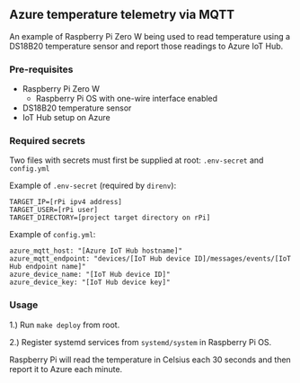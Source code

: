 ## Azure temperature telemetry via MQTT

An example of Raspberry Pi Zero W being used to read temperature using a DS18B20 temperature sensor and report those readings to Azure IoT Hub.

### Pre-requisites

- Raspberry Pi Zero W
  - Raspberry Pi OS with one-wire interface enabled
- DS18B20 temperature sensor
- IoT Hub setup on Azure

### Required secrets

Two files with secrets must first be supplied at root: `.env-secret` and `config.yml`

Example of `.env-secret` (required by `direnv`):

```
TARGET_IP=[rPi ipv4 address]
TARGET_USER=[rPi user]
TARGET_DIRECTORY=[project target directory on rPi]
```

Example of `config.yml`:

```
azure_mqtt_host: "[Azure IoT Hub hostname]"
azure_mqtt_endpoint: "devices/[IoT Hub device ID]/messages/events/[IoT Hub endpoint name]"
azure_device_name: "[IoT Hub device ID]"
azure_device_key: "[IoT Hub device key]"
```

### Usage

1.) Run `make deploy` from root.

2.) Register systemd services from `systemd/system` in Raspberry Pi OS.

Raspberry Pi will read the temperature in Celsius each 30 seconds and then report it to Azure each minute.
